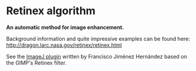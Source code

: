 # Retinex algorithm

**An automatic method for image enhancement.**

Background information and quite impressive examples can be found here:
<http://dragon.larc.nasa.gov/retinex/retinex.html>

See the [ImageJ
plugin](http://www.dentistry.bham.ac.uk/landinig/software/retinex/retinex.html)
written by Francisco Jiménez Hernández based on the GIMP\'s Retinex
filter.
